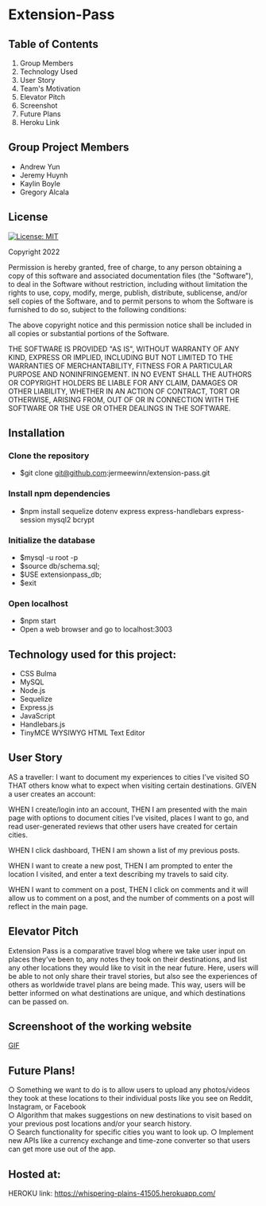 # Extension-Pass

## Table of Contents
 1. <a name="group">Group Members</a>
 2. <a name="tech">Technology Used</a>
 3. <a name="story">User Story</a>
 4. <a name="motivation"> Team's Motivation</a>
 5. <a name="pitch">Elevator Pitch</a>
 6. <a name="screen">Screenshot</a>
 7. <a name="future">Future Plans</a>
 8. <a name="heroku">Heroku Link</a>

## <a name="group">Group Project Members</a>
- Andrew Yun 
- Jeremy Huynh 
- Kaylin Boyle 
- Gregory Alcala

## <a name="license">License</a>
[![License: MIT](https://img.shields.io/badge/License-MIT-yellow.svg)](https://opensource.org/licenses/MIT)

Copyright 2022 

Permission is hereby granted, free of charge, to any person obtaining a copy of this software and associated documentation files (the "Software"), to deal in the Software without restriction, including without limitation the rights to use, copy, modify, merge, publish, distribute, sublicense, and/or sell copies of the Software, and to permit persons to whom the Software is furnished to do so, subject to the following conditions:

The above copyright notice and this permission notice shall be included in all copies or substantial portions of the Software.

THE SOFTWARE IS PROVIDED "AS IS", WITHOUT WARRANTY OF ANY KIND, EXPRESS OR IMPLIED, INCLUDING BUT NOT LIMITED TO THE WARRANTIES OF MERCHANTABILITY, FITNESS FOR A PARTICULAR PURPOSE AND NONINFRINGEMENT. IN NO EVENT SHALL THE AUTHORS OR COPYRIGHT HOLDERS BE LIABLE FOR ANY CLAIM, DAMAGES OR OTHER LIABILITY, WHETHER IN AN ACTION OF CONTRACT, TORT OR OTHERWISE, ARISING FROM, OUT OF OR IN CONNECTION WITH THE SOFTWARE OR THE USE OR OTHER DEALINGS IN THE SOFTWARE.

## <a name="installation">Installation</a><br>
### Clone the repository
- $git clone git@github.com:jermeewinn/extension-pass.git
### Install npm dependencies
- $npm install sequelize dotenv express express-handlebars express-session mysql2 bcrypt
### Initialize the database
- $mysql -u root -p
- $source db/schema.sql;
- $USE extensionpass_db;
- $exit
### Open localhost
- $npm start
- Open a web browser and go to localhost:3003

## <a name="tech">Technology used for this project:</a><br>
- CSS Bulma 
- MySQL 
- Node.js
- Sequelize 
- Express.js
- JavaScript
- Handlebars.js
- TinyMCE WYSIWYG HTML Text Editor

## <a name="story">User Story</a>
AS a traveller:
I want to document my experiences to cities I’ve visited
SO THAT others know what to expect when visiting certain destinations.
GIVEN a user creates an account:

WHEN I create/login into an account,
THEN I am presented with the main page with options to document cities I’ve visited, places I want to go, and read user-generated reviews that other users have created for certain cities.

WHEN I click dashboard,
THEN I am shown a list of my previous posts.

WHEN I want to create a new post,
THEN I am prompted to enter the location I visited, and enter a text describing my travels to said city.

WHEN I want to comment on a post,
THEN I click on comments and it will allow us to comment on a post, and the number of comments on a post will reflect in the main page.

## <a name="pitch">Elevator Pitch</a>
Extension Pass is a comparative travel blog where we take user input on places they’ve been to, any notes they took on their destinations, and list any other locations they would like to visit in the near future. 
Here, users will be able to not only share their travel stories, but also see the experiences of others as worldwide travel plans are being made. This way, users will be better informed on what destinations are unique, and which destinations can be passed on.


## <a name=screen>Screenshoot of the working website</a>
[GIF](https://user-images.githubusercontent.com/88611613/148153989-ce09e8e1-06c6-466d-80ec-4d8ee377602c.gif)

## <a name=future>Future Plans!</a>

○ Something we want to do is to allow users to upload any photos/videos they took at these locations to their individual posts like you see on Reddit, Instagram, or Facebook <br>
○ Algorithm that makes suggestions on new destinations to visit based on your previous post locations and/or your search history. <br>
○ Search functionality for specific cities you want to look up.
○ Implement new APIs like a currency exchange and time-zone converter so that users can get more use out of the app.


## <a name="heroku">Hosted at:</a>
HEROKU link: https://whispering-plains-41505.herokuapp.com/
